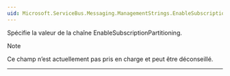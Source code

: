 ```yaml
---
uid: Microsoft.ServiceBus.Messaging.ManagementStrings.EnableSubscriptionPartitioning summary: *content
---
```


Spécifie la valeur de la chaîne EnableSubscriptionPartitioning. 

> [!NOTE]
> Ce champ n’est actuellement pas pris en charge et peut être déconseillé.

---

